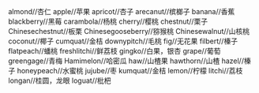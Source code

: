 almond//杏仁
apple//苹果
apricot//杏子
arecanut//槟榔子
banana//香蕉
blackberry//黑莓
carambola//杨桃
cherry//樱桃
chestnut//栗子
Chinesechestnut//板栗
Chinesegooseberry//猕猴桃
Chinesewalnut//山核桃
coconut//椰子
cumquat//金桔
downypitch//毛桃
fig//无花果
filbert//榛子
flatpeach//蟠桃
freshlitchi//鲜荔枝
gingko//白果，银杏
grape//葡萄
greengage//青梅
Hamimelon//哈密瓜
haw//山楂果
hawthorn//山楂
hazel//榛子
honeypeach//水蜜桃
jujube//枣
kumquat//金桔
lemon//柠檬
litchi//荔枝
longan//桂圆，龙眼
loguat//枇杷
